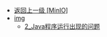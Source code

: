 - [返回上一级 [MinIO]](page/后端/MinIO/)
- [img](page/后端/MinIO/img/)
  - [2_Java程序运行出现的问题](page/后端/MinIO/img/2_Java程序运行出现的问题/)
